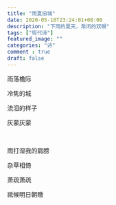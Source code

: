 ```yaml
---
title: "雨夏旧城"
date: 2020-05-10T23:24:01+08:00
description: "下雨的夏天，渐闭的双眼"
tags: ["现代诗"]
featured_image: ""
categories: "诗"
comment : true
draft: false
---
```


雨落檐际

冷隽的城

流泪的样子

灰蒙灰蒙

<br>

雨打湿我的肩膀

杂草相倚

萧疏萧疏

祗候明日朝暾